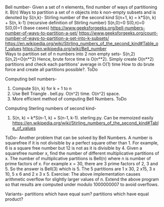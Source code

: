 Bell number-
Given a set of n elements, find number of ways of partitioning it. B(n)
Ways to partition a set of n objects into k non-empty subsets and is denoted by S(n,k)-  Stirling number of the second kind
S(n+1, k) = k*S(n, k) + S(n, k-1) (recursive definition of Stirling number)
S(n,0)=0
S(0,n)=0
S(0,0)=1 (base cases)
https://www.geeksforgeeks.org/bell-numbers-number-of-ways-to-partition-a-set/
https://www.geeksforgeeks.org/count-number-of-ways-to-partition-a-set-into-k-subsets/
https://en.wikipedia.org/wiki/Stirling_numbers_of_the_second_kind#Table_of_values
https://en.wikipedia.org/wiki/Bell_number  
Ways to partition set of n numbers into 2 non empty sets- S(n,2)
S(n,2)=O(n\**2)
Hence, brute force time is O(n\**2). Simply create O(n\**2) partitions and check each partitions' average in O(1) time
How to do brute force and create all partitions possible?. ToDo

Computing bell numbers-
1. Compute S(n, k) for k = 1 to n
2. Use Bell Triangle . bell.py. O(n^2) time. O(n^2) space.
3. More efficient method of computing Bell Numbers. ToDo

Computing Sterling numbers of second kind-
1. S(n, k) = k*S(n-1, k) + S(n-1, k-1). sterling.py. Can be memoized easily
https://en.wikipedia.org/wiki/Stirling_numbers_of_the_second_kind#Table_of_values

ToDo-
Another problem that can be solved by Bell Numbers.
A number is squarefree if it is not divisible by a perfect square other than 1. For example, 6 is a square free number but 12 is not as it is divisible by 4.
Given a squarefree number x, find the number of different multiplicative partitions of x. The number of multiplicative partitions is Bell(n) where n is number of prime factors of x. For example x = 30, there are 3 prime factors of 2, 3 and 5. So the answer is Bell(3) which is 5. The 5 partitions are 1 x 30, 2 x15, 3 x 10, 5 x 6 and 2 x 3 x 5.
Exercise:
The above implementation causes arithmetic overflow for slightly larger values of n. Extend the above program so that results are computed under modulo 1000000007 to avoid overflows.


Variants-
partitions which have equal sum?
partitions which have equal product?
